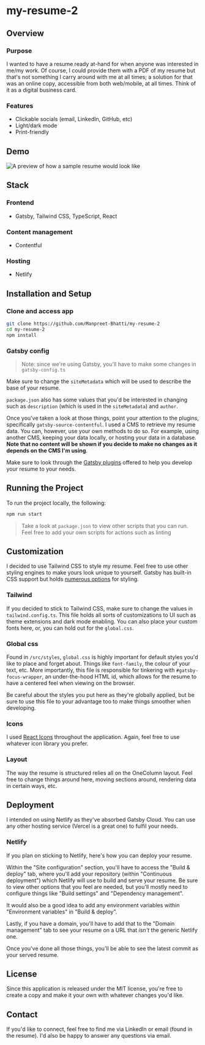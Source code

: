 # my-resume-2

## Overview

### Purpose

I wanted to have a resume ready at-hand for when anyone was interested in me/my work. Of course, I could provide them with a PDF of my resume but that's not something I carry around with me at all times; a solution for that was an online copy, accessible from both web/mobile, at all times. Think of it as a digital business card.

### Features

- Clickable socials (email, LinkedIn, GitHub, etc)
- Light/dark mode
- Print-friendly

## Demo

![A preview of how a sample resume would look like](./src/images/demo.png)

## Stack

### Frontend

- Gatsby, Tailwind CSS, TypeScript, React

### Content management

- Contentful

### Hosting

- Netlify

## Installation and Setup

### Clone and access app

```bash
git clone https://github.com/Manpreet-Bhatti/my-resume-2
cd my-resume-2
npm install
```

### Gatsby config

> Note: since we're using Gatsby, you'll have to make some changes in `gatsby-config.ts`

Make sure to change the `siteMetadata` which will be used to describe the base of your resume.

`package.json` also has some values that you'd be interested in changing such as `description` (which is used in the `siteMetadata`) and `author`.

Once you've taken a look at those things, point your attention to the plugins, specifically `gatsby-source-contentful`. I used a CMS to retrieve my resume data. You can, however, use your own methods to do so. For example, using another CMS, keeping your data locally, or hosting your data in a database. **Note that no content will be shown if you decide to make no changes as it depends on the CMS I'm using**.

Make sure to look through the [Gatsby plugins](https://www.gatsbyjs.com/plugins) offered to help you develop your resume to your needs.

## Running the Project

To run the project locally, the following:

```bash
npm run start
```

> Take a look at `package.json` to view other scripts that you can run. Feel free to add your own scripts for actions such as linting

## Customization

I decided to use Tailwind CSS to style my resume. Feel free to use other styling engines to make yours look unique to yourself. Gatsby has built-in CSS support but holds [numerous options](https://www.gatsbyjs.com/docs/how-to/styling/built-in-css/) for styling.

### Tailwind

If you decided to stick to Tailwind CSS, make sure to change the values in `tailwind.config.ts`. This file holds all sorts of customizations to UI such as theme extensions and dark mode enabling. You can also place your custom fonts here, or, you can hold out for the `global.css`.

### Global css

Found in `/src/styles`, `global.css` is highly important for default styles you'd like to place and forget about. Things like `font-family`, the colour of your text, etc. More importantly, this file is responsible for tinkering with `#gatsby-focus-wrapper`, an under-the-hood HTML id, which allows for the resume to have a centered feel when viewing on the browser.

Be careful about the styles you put here as they're globally applied, but be sure to use this file to your advantage too to make things smoother when developing.

### Icons

I used [React Icons](https://react-icons.github.io/react-icons/) throughout the application. Again, feel free to use whatever icon library you prefer.

### Layout

The way the resume is structured relies all on the OneColumn layout. Feel free to change things around here, moving sections around, rendering data in certain ways, etc.

## Deployment

I intended on using Netlify as they've absorbed Gatsby Cloud. You can use any other hosting service (Vercel is a great one) to fulfil your needs.

### Netlify

If you plan on sticking to Netlify, here's how you can deploy your resume.

Within the "Site configuration" section, you'll have to access the "Build & deploy" tab, where you'll add your repository (within "Continuous deployment") which Netlify will use to build and serve your resume. Be sure to view other options that you feel are needed, but you'll mostly need to configure things like "Build settings" and "Dependency management".

It would also be a good idea to add any environment variables within "Environment variables" in "Build & deploy".

Lastly, if you have a domain, you'll have to add that to the "Domain management" tab to see your resume on a URL that _isn't_ the generic Netlify one.

Once you've done all those things, you'll be able to see the latest commit as your served resume.

## License

Since this application is released under the MIT license, you're free to create a copy and make it your own with whatever changes you'd like.

## Contact

If you'd like to connect, feel free to find me via LinkedIn or email (found in the resume). I'd also be happy to answer any questions via email.
